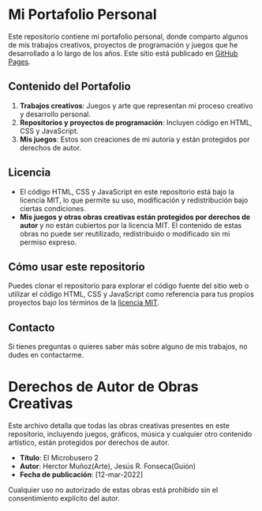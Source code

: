 # Mi Portafolio Personal

Este repositorio contiene mi portafolio personal, donde comparto algunos de mis trabajos creativos, proyectos de programación y juegos que he desarrollado a lo largo de los años. Este sitio está publicado en [GitHub Pages](URL_DE_TU_PORTAFOLIO).

## Contenido del Portafolio

1. **Trabajos creativos**: Juegos y arte que representan mi proceso creativo y desarrollo personal.
2. **Repositorios y proyectos de programación**: Incluyen código en HTML, CSS y JavaScript.
3. **Mis juegos**: Estos son creaciones de mi autoría y están protegidos por derechos de autor.

## Licencia

- El código HTML, CSS y JavaScript en este repositorio está bajo la licencia MIT, lo que permite su uso, modificación y redistribución bajo ciertas condiciones.
- **Mis juegos y otras obras creativas están protegidos por derechos de autor** y no están cubiertos por la licencia MIT. El contenido de estas obras no puede ser reutilizado, redistribuido o modificado sin mi permiso expreso.

## Cómo usar este repositorio

Puedes clonar el repositorio para explorar el código fuente del sitio web o utilizar el código HTML, CSS y JavaScript como referencia para tus propios proyectos bajo los términos de la [licencia MIT](LICENSE).

## Contacto

Si tienes preguntas o quieres saber más sobre alguno de mis trabajos, no dudes en contactarme.

# Derechos de Autor de Obras Creativas

Este archivo detalla que todas las obras creativas presentes en este repositorio, incluyendo juegos, gráficos, música y cualquier otro contenido artístico, están protegidos por derechos de autor.

- **Título**: El Microbusero 2
- **Autor**: Herctor Muñoz(Arte), Jesús R. Fonseca(Guión)
- **Fecha de publicación**: [12-mar-2022]

Cualquier uso no autorizado de estas obras está prohibido sin el consentimiento explícito del autor.

